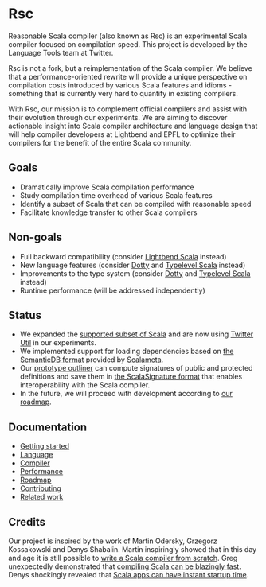 # Rsc

Reasonable Scala compiler (also known as Rsc) is an experimental Scala compiler
focused on compilation speed. This project is developed by the Language Tools team at Twitter.

Rsc is not a fork, but a reimplementation of the Scala compiler.
We believe that a performance-oriented rewrite will provide a unique perspective
on compilation costs introduced by various Scala features and idioms -
something that is currently very hard to quantify in existing compilers.

With Rsc, our mission is to complement official compilers and assist with their
evolution through our experiments. We are aiming to discover actionable
insight into Scala compiler architecture and language design that will help
compiler developers at Lightbend and EPFL to optimize their compilers
for the benefit of the entire Scala community.

## Goals

* Dramatically improve Scala compilation performance
* Study compilation time overhead of various Scala features
* Identify a subset of Scala that can be compiled with reasonable speed
* Facilitate knowledge transfer to other Scala compilers

## Non-goals

* Full backward compatibility
(consider [Lightbend Scala](https://github.com/scala/scala) instead)
* New language features
(consider [Dotty](https://github.com/lampepfl/dotty) and
[Typelevel Scala](https://github.com/typelevel/scala) instead)
* Improvements to the type system
(consider [Dotty](https://github.com/lampepfl/dotty) and
[Typelevel Scala](https://github.com/typelevel/scala) instead)
* Runtime performance (will be addressed independently)

## Status

* We expanded the [supported subset of Scala](docs/language.md) and
are now using [Twitter Util](https://github.com/twitter/util)
in our experiments.
* We implemented support for loading dependencies based on
[the SemanticDB format](https://github.com/scalameta/scalameta/blob/master/semanticdb/semanticdb3/semanticdb3.md)
provided by [Scalameta](https://github.com/scalameta/scalameta).
* Our [prototype outliner](docs/compiler.md) can compute signatures of
public and protected definitions and save them in [the ScalaSignature format](https://github.com/scala/scala/blob/v2.11.12/src/reflect/scala/reflect/internal/pickling/PickleFormat.scala)
that enables interoperability with the Scala compiler.
* In the future, we will proceed with development according to
[our roadmap](docs/roadmap.md).

## Documentation

* [Getting started](docs/gettingstarted.md)
* [Language](docs/language.md)
* [Compiler](docs/compiler.md)
* [Performance](docs/performance.md)
* [Roadmap](docs/roadmap.md)
* [Contributing](docs/contributing.md)
* [Related work](docs/relatedwork.md)

## Credits

Our project is inspired by the work of Martin Odersky, Grzegorz Kossakowski
and Denys Shabalin. Martin inspiringly showed that in this day and age it is still
possible to [write a Scala compiler from scratch](https://github.com/lampepfl/dotty).
Greg unexpectedly demonstrated that
[compiling Scala can be blazingly fast](https://github.com/gkossakowski/kentuckymule).
Denys shockingly revealed that
[Scala apps can have instant startup time](https://github.com/scala-native/scala-native).
